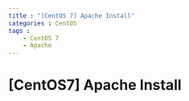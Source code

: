 ```yaml
---
title : "[CentOS 7] Apache Install"
categories : CentOS
tags :
    - CentOS 7
    - Apache
---
```


# [CentOS7] Apache Install